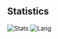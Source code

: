 ## Statistics
![Stats](https://github-readme-stats.vercel.app/api?username=dlemel8&show_icons=true&hide_title=true&theme=tokyonight&hide_rank=true)
![Lang](https://github-readme-stats.vercel.app/api/top-langs/?username=dlemel8&layout=compact&langs_count=6&theme=tokyonight)

